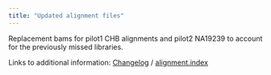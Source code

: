 ```yaml
---
title: "Updated alignment files"
---
```

                    
Replacement bams for pilot1 CHB alignments and pilot2 NA19239 to account for the previously missed libraries.

Links to additional information: [Changelog](ftp://ftp.1000genomes.ebi.ac.uk/vol1/ftp/changelog_details/changelog_details_20091109_replacement_bams) / [alignment.index](ftp://ftp.1000genomes.ebi.ac.uk/vol1/ftp/pilot_data/alignment.index)
